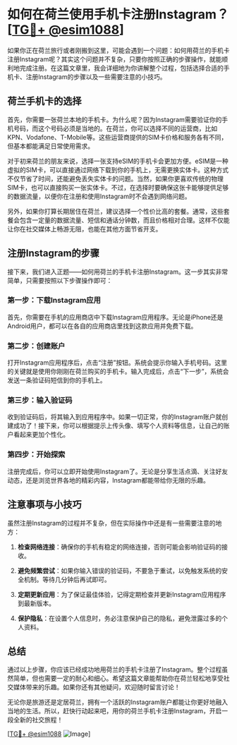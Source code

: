 # 如何在荷兰使用手机卡注册Instagram？[[TG💪+ @esim1088](https://t.me/s/esim1088)]

如果你正在荷兰旅行或者刚搬到这里，可能会遇到一个问题：如何用荷兰的手机卡注册Instagram呢？其实这个问题并不复杂，只要你按照正确的步骤操作，就能顺利地完成注册。在这篇文章里，我会详细地为你讲解整个过程，包括选择合适的手机卡、注册Instagram的步骤以及一些需要注意的小技巧。

## 荷兰手机卡的选择

首先，你需要一张荷兰本地的手机卡。为什么呢？因为Instagram需要验证你的手机号码，而这个号码必须是当地的。在荷兰，你可以选择不同的运营商，比如KPN、Vodafone、T-Mobile等。这些运营商提供的SIM卡价格和服务各有不同，但基本都能满足日常使用需求。

对于初来荷兰的朋友来说，选择一张支持eSIM的手机卡会更加方便。eSIM是一种虚拟的SIM卡，可以直接通过网络下载到你的手机上，无需更换实体卡。这种方式不仅节省了时间，还能避免丢失实体卡的问题。当然，如果你更喜欢传统的物理SIM卡，也可以直接购买一张实体卡。不过，在选择时要确保这张卡能够提供足够的数据流量，以便你在注册和使用Instagram时不会遇到网络问题。

另外，如果你打算长期居住在荷兰，建议选择一个性价比高的套餐。通常，这些套餐会包含一定量的数据流量、短信和通话分钟数，而且价格相对合理。这样不仅能让你在社交媒体上畅游无阻，也能在其他方面节省开支。

## 注册Instagram的步骤

接下来，我们进入正题——如何用荷兰的手机卡注册Instagram。这一步其实非常简单，只需要按照以下步骤操作即可：

### 第一步：下载Instagram应用

首先，你需要在手机的应用商店中下载Instagram应用程序。无论是iPhone还是Android用户，都可以在各自的应用商店里找到这款应用并免费下载。

### 第二步：创建账户

打开Instagram应用程序后，点击“注册”按钮。系统会提示你输入手机号码。这里的关键就是使用你刚刚在荷兰购买的手机卡。输入完成后，点击“下一步”，系统会发送一条验证码短信到你的手机上。

### 第三步：输入验证码

收到验证码后，将其输入到应用程序中。如果一切正常，你的Instagram账户就创建成功了！接下来，你可以根据提示上传头像、填写个人资料等信息，让自己的账户看起来更加个性化。

### 第四步：开始探索

注册完成后，你可以立即开始使用Instagram了。无论是分享生活点滴、关注好友动态，还是浏览世界各地的精彩内容，Instagram都能带给你无限的乐趣。

## 注意事项与小技巧

虽然注册Instagram的过程并不复杂，但在实际操作中还是有一些需要注意的地方：

1. **检查网络连接**：确保你的手机有稳定的网络连接，否则可能会影响验证码的接收。
   
2. **避免频繁尝试**：如果你输入错误的验证码，不要急于重试，以免触发系统的安全机制。等待几分钟后再试即可。

3. **定期更新应用**：为了保证最佳体验，记得定期检查并更新Instagram应用程序到最新版本。

4. **保护隐私**：在设置个人信息时，务必注意保护自己的隐私，避免泄露过多的个人资料。

## 总结

通过以上步骤，你应该已经成功地用荷兰的手机卡注册了Instagram。整个过程虽然简单，但也需要一定的耐心和细心。希望这篇文章能帮助你在荷兰轻松地享受社交媒体带来的乐趣。如果你还有其他疑问，欢迎随时留言讨论！

无论你是旅游还是定居荷兰，拥有一个活跃的Instagram账户都能让你更好地融入当地的生活。所以，赶快行动起来吧，用你的荷兰手机卡注册Instagram，开启一段全新的社交旅程！

[[TG💪+ @esim1088](https://t.me/s/esim1088) ![Image](https://i.postimg.cc/4NQfJmqS/Snipaste-2025-05-13-00-14-12.png)]